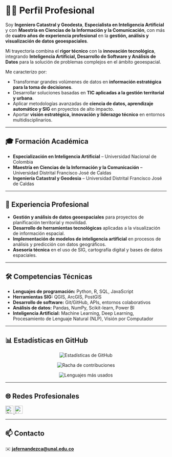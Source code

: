 # 👨‍💼 Perfil Profesional  

Soy **Ingeniero Catastral y Geodesta**, **Especialista en Inteligencia Artificial** y con **Maestría en Ciencias de la Información y la Comunicación**, con más de **cuatro años de experiencia profesional** en la **gestión, análisis y visualización de datos geoespaciales**.  

Mi trayectoria combina el **rigor técnico** con la **innovación tecnológica**, integrando **Inteligencia Artificial, Desarrollo de Software y Análisis de Datos** para la solución de problemas complejos en el ámbito geoespacial.  

Me caracterizo por:  
- Transformar grandes volúmenes de datos en **información estratégica para la toma de decisiones**.  
- Desarrollar soluciones basadas en **TIC aplicadas a la gestión territorial y urbana**.  
- Aplicar metodologías avanzadas de **ciencia de datos, aprendizaje automático y SIG** en proyectos de alto impacto.  
- Aportar **visión estratégica, innovación y liderazgo técnico** en entornos multidisciplinarios.  

---

## 🎓 Formación Académica  
- **Especialización en Inteligencia Artificial** – Universidad Nacional de Colombia   
- **Maestría en Ciencias de la Información y la Comunicación** – Universidad Distrital Francisco José de Caldas  
- **Ingeniería Catastral y Geodesia** – Universidad Distrital Francisco José de Caldas  

---

## 💼 Experiencia Profesional  
- **Gestión y análisis de datos geoespaciales** para proyectos de planificación territorial y movilidad.  
- **Desarrollo de herramientas tecnológicas** aplicadas a la visualización de información espacial.  
- **Implementación de modelos de inteligencia artificial** en procesos de análisis y predicción con datos geográficos.  
- **Asesoría técnica** en el uso de SIG, cartografía digital y bases de datos espaciales.  

---

## 🛠️ Competencias Técnicas  
- **Lenguajes de programación:** Python, R, SQL, JavaScript  
- **Herramientas SIG:** QGIS, ArcGIS, PostGIS  
- **Desarrollo de software:** Git/GitHub, APIs, entornos colaborativos  
- **Análisis de datos:** Pandas, NumPy, Scikit-learn, Power BI  
- **Inteligencia Artificial:** Machine Learning, Deep Learning, Procesamiento de Lenguaje Natural (NLP), Visión por Computador  

---

## 📊 Estadísticas en GitHub  

<p align="center">
  <img src="https://github-readme-stats.vercel.app/api?username=fernandezjavier480&show_icons=true&theme=dark&hide_border=true" alt="Estadísticas de GitHub" />
</p>

<p align="center">
  <img src="https://github-readme-streak-stats.herokuapp.com/?user=fernandezjavier480&theme=dark&hide_border=true" alt="Racha de contribuciones" />
</p>

<p align="center">
  <img src="https://github-readme-stats.vercel.app/api/top-langs/?username=fernandezjavier480&layout=compact&theme=dark&hide_border=true" alt="Lenguajes más usados" />
</p>

---

## 🌐 Redes Profesionales  
<p align="left">
  <a href="https://github.com/fernandezjavier480" target="_blank">
    <img src="https://cdn.jsdelivr.net/npm/simple-icons@3.0.1/icons/github.svg" alt="GitHub" height="25" />
  </a>
  <a href="www.linkedin.com/in/javier-fernandezds" target="_blank">
    <img src="https://cdn.jsdelivr.net/npm/simple-icons@3.0.1/icons/linkedin.svg" alt="LinkedIn" height="25" />
  </a>
</p>

---

## 📫 Contacto  
✉️ **jafernandezca@unal.edu.co**  
